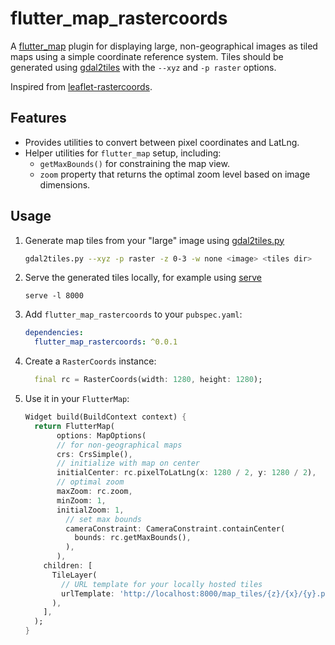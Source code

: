 # flutter_map_rastercoords

A [flutter_map](https://pub.dev/packages/flutter_map) plugin for displaying large, non-geographical images as tiled maps using a simple coordinate reference system. Tiles should be generated using [gdal2tiles](https://gdal.org/en/stable/programs/gdal2tiles.html) with the `--xyz` and `-p raster` options.

Inspired from [leaflet-rastercoords](https://github.com/commenthol/leaflet-rastercoords).

## Features
- Provides utilities to convert between pixel coordinates and LatLng.
- Helper utilities for `flutter_map` setup, including:
  - `getMaxBounds()` for constraining the map view.
  - `zoom` property that returns the optimal zoom level based on image dimensions.


## Usage

1. Generate map tiles from your "large" image using [gdal2tiles.py](https://gdal.org/en/stable/programs/gdal2tiles.html)
    ```sh
    gdal2tiles.py --xyz -p raster -z 0-3 -w none <image> <tiles dir>
    ```
2. Serve the generated tiles locally, for example using [serve](https://www.npmjs.com/package/serve) 
    ```
    serve -l 8000
    ```

3. Add `flutter_map_rastercoords` to your `pubspec.yaml`:
   ```yaml
   dependencies:
     flutter_map_rastercoords: ^0.0.1
   ```
4. Create a `RasterCoords` instance:
    ```dart
      final rc = RasterCoords(width: 1280, height: 1280);
    ```

5. Use it in your `FlutterMap`:
   ```dart
   Widget build(BuildContext context) {
     return FlutterMap(
          options: MapOptions(
          // for non-geographical maps
          crs: CrsSimple(),
          // initialize with map on center
          initialCenter: rc.pixelToLatLng(x: 1280 / 2, y: 1280 / 2), 
          // optimal zoom
          maxZoom: rc.zoom,
          minZoom: 1,
          initialZoom: 1,
            // set max bounds 
            cameraConstraint: CameraConstraint.containCenter(
              bounds: rc.getMaxBounds(),
            ),
          ),
       children: [
         TileLayer(
           // URL template for your locally hosted tiles
           urlTemplate: 'http://localhost:8000/map_tiles/{z}/{x}/{y}.png',
         ),
       ],
     );
   }
   ```
